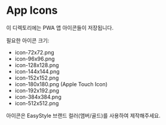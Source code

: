 # App Icons

이 디렉토리에는 PWA 앱 아이콘들이 저장됩니다.

필요한 아이콘 크기:
- icon-72x72.png
- icon-96x96.png  
- icon-128x128.png
- icon-144x144.png
- icon-152x152.png
- icon-180x180.png (Apple Touch Icon)
- icon-192x192.png
- icon-384x384.png
- icon-512x512.png

아이콘은 EasyStyle 브랜드 컬러(앰버/골드)를 사용하여 제작해주세요.